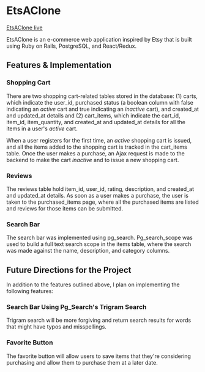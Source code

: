 # EtsAClone

[EtsAClone live](https://etsaclone.herokuapp.com/)

EtsAClone is an e-commerce web application inspired by Etsy that is built using Ruby on Rails, PostgreSQL, and React/Redux.

## Features & Implementation

### Shopping Cart

There are two shopping cart-related tables stored in the database: (1) carts, which indicate the user_id, purchased status (a boolean column with false indicating an *active* cart and true indicating an *inactive* cart), and created_at and updated_at details and (2) cart_items, which indicate the cart_id, item_id, item_quantity, and  created_at and updated_at details for all the items in a user's *active* cart.

When a user registers for the first time, an *active* shopping cart is issued, and all the items added to the shopping cart is tracked in the cart_items table. Once the user makes a purchase, an Ajax request is made to the backend to make the cart *inactive* and to issue a new shopping cart.

### Reviews

The reviews table hold item_id, user_id, rating, description, and created_at and updated_at details. As soon as a user makes a purchase, the user is taken to the purchased_items page, where all the purchased items are listed and reviews for those items can be submitted.

### Search Bar

The search bar was implemented using pg_search. Pg_search_scope was used to build a full text search scope in the items table, where the search was made against the name, description, and category columns.

## Future Directions for the Project

In addition to the features outlined above, I plan on implementing the following features:

### Search Bar Using Pg_Search's Trigram Search

Trigram search will be more forgiving and return search results for words that might have typos and misspellings.

### Favorite Button

The favorite button will allow users to save items that they're considering purchasing and allow them to purchase them at a later date.
